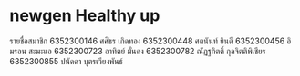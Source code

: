 # newgen Healthy up
รายชื่อสมาชิก
6352300146 ศศิธร เกิดทอง
6352300448 ศตนันท์ ยินดี
6352300456 อิมรอน สะมะแอ
6352300723 อาทิตย์ มั่นคง
6352300782 ณัฏฐกิตติ์ กุลจิตติพิเชียร 
6352300855 ปนัดดา บุตรเวียงพันธ์
